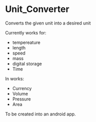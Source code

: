 # Unit_Converter 
Converts the given unit into a desired unit

Currently works for:
- tempereature
- length
- speed
- mass
- digital storage
- Time 

In works:
- Currency
- Volume
- Pressure
- Area

To be created into an android app. 

